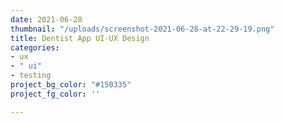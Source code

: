 ```yaml
---
date: 2021-06-28
thumbnail: "/uploads/screenshot-2021-06-28-at-22-29-19.png"
title: Dentist App UI-UX Design
categories:
- ux
- " ui"
- testing
project_bg_color: "#150335"
project_fg_color: ''

---
```

